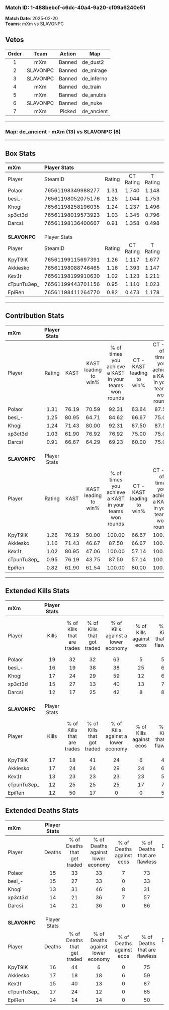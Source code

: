 ### Match ID: 1-488bebcf-c6dc-40a4-9a20-cf09a6240e51  
**Match Date**: 2025-02-20  
**Teams**: mXm vs SLAVONPC  

## Vetos  

| Order | Team | Action | Map |
| :---: | :--: | :----: | --- |
| 1 | mXm | Banned | de_dust2 |
| 2 | SLAVONPC | Banned | de_mirage |
| 3 | SLAVONPC | Banned | de_inferno |
| 4 | mXm | Banned | de_train |
| 5 | mXm | Banned | de_anubis |
| 6 | SLAVONPC | Banned | de_nuke |
| 7 | mXm | Picked | de_ancient |

---  

### **Map**: de_ancient - mXm (13) vs SLAVONPC (8)  
---  

## Box Stats  

| **mXm**      | Player Stats      |        |           |          |       |      |       |         |        |      |     |
| :- | :- | :-: | :-: | :-: | :-: | :-: | :-: | :-: | :-: | :-: | :-: |
| Player       | SteamID           | Rating | CT Rating | T Rating | KAST  | ADR  | Kills | Assists | Deaths | K/D  | HS% |
| Polaor       | 76561198349988277 |  1.31  |   1.740   |  1.148   | 76.19 | 86.6 |  19   |    3    |   15   | 1.27 | 31  |
| besi_-       | 76561198052075176 |  1.25  |   1.044   |  1.753   | 80.95 | 86.6 |  16   |    8    |   15   | 1.07 | 43  |
| Khogi        | 76561198258196035 |  1.24  |   1.237   |  1.496   | 71.43 | 82.1 |  17   |    6    |   13   | 1.31 | 82  |
| xp3ct3d      | 76561198019573923 |  1.03  |   1.345   |  0.796   | 61.90 | 69.2 |  15   |    7    |   14   | 1.07 | 60  |
| Darcsi       | 76561198136400667 |  0.91  |   1.358   |  0.498   | 66.67 | 62.7 |  12   |    5    |   14   | 0.86 |  8  |
|              |                   |        |           |          |       |      |       |         |        |      |     |
|              |                   |        |           |          |       |      |       |         |        |      |     |
|              |                   |        |           |          |       |      |       |         |        |      |     |
| **SLAVONPC** | Player Stats      |        |           |          |       |      |       |         |        |      |     |
| Player       | SteamID           | Rating | CT Rating | T Rating | KAST  | ADR  | Kills | Assists | Deaths | K/D  | HS% |
| KpyT9lK      | 76561199115697391 |  1.26  |   1.117   |  1.677   | 76.19 | 95.6 |  17   |    8    |   16   | 1.06 | 47  |
| Akkiesko     | 76561198088746465 |  1.16  |   1.393   |  1.147   | 71.43 | 89.6 |  17   |    5    |   17   | 1.00 | 52  |
| _Kex1t_      | 76561198199910630 |  1.02  |   1.123   |  1.211   | 80.95 | 60.6 |  13   |    4    |   15   | 0.87 | 53  |
| cTpunTu3ep_  | 76561199443701156 |  0.95  |   1.110   |  1.023   | 76.19 | 76.3 |  12   |    6    |   17   | 0.71 | 75  |
| EpiRen       | 76561198411264770 |  0.82  |   0.473   |  1.178   | 61.90 | 53.3 |  12   |    0    |   14   | 0.86 | 58  |
---  

## Contribution Stats  

| **mXm**      | Player Stats |       |                      |                                                        |                           |                                                             |                          |                                                            |
| :- | :-: | :-: | :-: | :-: | :-: | :-: | :-: | :-: |
| Player       |    Rating    | KAST  | KAST leading to win% | % of times you achieve a KAST in your teams won rounds | CT - KAST leading to win% | CT - % of times you achieve a KAST in your teams won rounds | T - KAST leading to win% | T - % of times you achieve a KAST in your teams won rounds |
| Polaor       |     1.31     | 76.19 |        70.59         |                         92.31                          |           63.64           |                            87.50                            |          83.33           |                           100.00                           |
| besi_-       |     1.25     | 80.95 |        64.71         |                         84.62                          |           66.67           |                            75.00                            |          62.50           |                           100.00                           |
| Khogi        |     1.24     | 71.43 |        80.00         |                         92.31                          |           87.50           |                            87.50                            |          71.43           |                           100.00                           |
| xp3ct3d      |     1.03     | 61.90 |        76.92         |                         76.92                          |           75.00           |                            75.00                            |          80.00           |                           80.00                            |
| Darcsi       |     0.91     | 66.67 |        64.29         |                         69.23                          |           60.00           |                            75.00                            |          75.00           |                           60.00                            |
|              |              |       |                      |                                                        |                           |                                                             |                          |                                                            |
|              |              |       |                      |                                                        |                           |                                                             |                          |                                                            |
|              |              |       |                      |                                                        |                           |                                                             |                          |                                                            |
| **SLAVONPC** | Player Stats |       |                      |                                                        |                           |                                                             |                          |                                                            |
| Player       |    Rating    | KAST  | KAST leading to win% | % of times you achieve a KAST in your teams won rounds | CT - KAST leading to win% | CT - % of times you achieve a KAST in your teams won rounds | T - KAST leading to win% | T - % of times you achieve a KAST in your teams won rounds |
| KpyT9lK      |     1.26     | 76.19 |        50.00         |                         100.00                         |           66.67           |                           100.00                            |          40.00           |                           100.00                           |
| Akkiesko     |     1.16     | 71.43 |        46.67         |                         87.50                          |           66.67           |                           100.00                            |          33.33           |                           75.00                            |
| _Kex1t_      |     1.02     | 80.95 |        47.06         |                         100.00                         |           57.14           |                           100.00                            |          40.00           |                           100.00                           |
| cTpunTu3ep_  |     0.95     | 76.19 |        43.75         |                         87.50                          |           57.14           |                           100.00                            |          33.33           |                           75.00                            |
| EpiRen       |     0.82     | 61.90 |        61.54         |                         100.00                         |           80.00           |                           100.00                            |          50.00           |                           100.00                           |
---  

## Extended Kills Stats  

| **mXm**      | Player Stats |                            |                            |                                    |                         |                              |                                 |                                       |                    |           |
| :- | :-: | :-: | :-: | :-: | :-: | :-: | :-: | :-: | :-: | :-: |
| Player       |    Kills     | % of Kills that are trades | % of Kills that got traded | % of Kills against a lower economy | % of Kills against ecos | % of Kills that are flawless | % of Kills that are close duels | % of Kills that are assisted by flash | Pistol Round Kills | AWP Kills |
| Polaor       |      19      |             32             |             32             |                 63                 |            5            |              53              |                0                |                   0                   |         1          |     0     |
| besi_-       |      16      |             19             |             38             |                 38                 |           25            |              69              |                0                |                   0                   |         1          |     1     |
| Khogi        |      17      |             24             |             29             |                 59                 |           12            |              65              |                6                |                   6                   |         3          |     0     |
| xp3ct3d      |      15      |             27             |             13             |                 40                 |           13            |              73              |                7                |                   0                   |         0          |     0     |
| Darcsi       |      12      |             17             |             25             |                 42                 |            8            |              83              |                0                |                   0                   |         1          |     7     |
|              |              |                            |                            |                                    |                         |                              |                                 |                                       |                    |           |
|              |              |                            |                            |                                    |                         |                              |                                 |                                       |                    |           |
|              |              |                            |                            |                                    |                         |                              |                                 |                                       |                    |           |
| **SLAVONPC** | Player Stats |                            |                            |                                    |                         |                              |                                 |                                       |                    |           |
| Player       |    Kills     | % of Kills that are trades | % of Kills that got traded | % of Kills against a lower economy | % of Kills against ecos | % of Kills that are flawless | % of Kills that are close duels | % of Kills that are assisted by flash | Pistol Round Kills | AWP Kills |
| KpyT9lK      |      17      |             18             |             41             |                 24                 |            6            |              41              |                0                |                   0                   |         1          |     5     |
| Akkiesko     |      17      |             24             |             24             |                 29                 |           24            |              65              |                0                |                   6                   |         5          |     0     |
| _Kex1t_      |      13      |             23             |             23             |                 23                 |           23            |              54              |                8                |                   0                   |         1          |     0     |
| cTpunTu3ep_  |      12      |             25             |             25             |                 25                 |           17            |              75              |                8                |                   0                   |         2          |     0     |
| EpiRen       |      12      |             50             |             17             |                 0                  |            0            |              50              |                8                |                   0                   |         0          |     0     |
## Extended Deaths Stats  

| **mXm**      | Player Stats |                             |                                   |                          |                               |                            |                           |               |
| :- | :-: | :-: | :-: | :-: | :-: | :-: | :-: | :-: |
| Player       |    Deaths    | % of Deaths that get traded | % of Deaths against lower economy | % of Deaths against ecos | % of Deaths that are flawless | % of Deaths that are close | % of Deaths while blinded | Deaths to AWP |
| Polaor       |      15      |             33              |                33                 |            7             |              73               |             0              |             0             |       1       |
| besi_-       |      15      |             27              |                33                 |            0             |              33               |             7              |             7             |       1       |
| Khogi        |      13      |             31              |                46                 |            8             |              31               |             8              |             0             |       1       |
| xp3ct3d      |      14      |             21              |                36                 |            7             |              57               |             7              |             0             |       1       |
| Darcsi       |      14      |             21              |                36                 |            0             |              86               |             0              |             0             |       1       |
|              |              |                             |                                   |                          |                               |                            |                           |               |
|              |              |                             |                                   |                          |                               |                            |                           |               |
|              |              |                             |                                   |                          |                               |                            |                           |               |
| **SLAVONPC** | Player Stats |                             |                                   |                          |                               |                            |                           |               |
| Player       |    Deaths    | % of Deaths that get traded | % of Deaths against lower economy | % of Deaths against ecos | % of Deaths that are flawless | % of Deaths that are close | % of Deaths while blinded | Deaths to AWP |
| KpyT9lK      |      16      |             44              |                 6                 |            0             |              75               |             6              |             0             |       0       |
| Akkiesko     |      17      |             18              |                18                 |            6             |              59               |             0              |             0             |       3       |
| _Kex1t_      |      15      |             40              |                13                 |            0             |              87               |             0              |             7             |       1       |
| cTpunTu3ep_  |      17      |             24              |                12                 |            0             |              65               |             6              |             0             |       3       |
| EpiRen       |      14      |             14              |                14                 |            0             |              50               |             0              |             0             |       1       |
